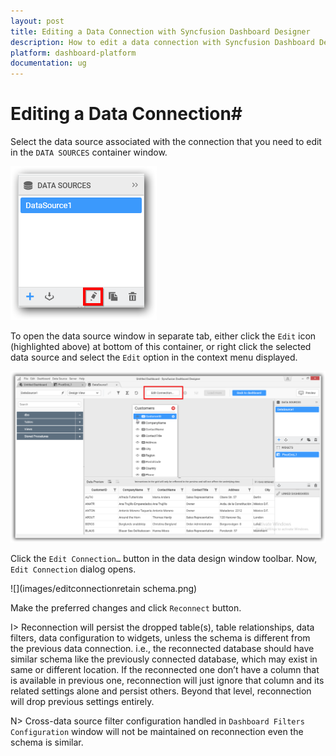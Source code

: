 ```yaml
---
layout: post
title: Editing a Data Connection with Syncfusion Dashboard Designer
description: How to edit a data connection with Syncfusion Dashboard Designer
platform: dashboard-platform
documentation: ug
---
```


# Editing a Data Connection#

Select the data source associated with the connection that you need to edit in the `DATA SOURCES` container window.

![](images/Editdatasourceforstatemaintenance.png)

To open the data source window in separate tab, either click the `Edit` icon (highlighted above) at bottom of this container, or right click the selected data source and select the `Edit` option in the context menu displayed.

![](images/Editconnectionforstatemaintenance.png)

Click the `Edit Connection…` button in the data design window toolbar. Now, `Edit Connection` dialog opens.

![](images/editconnectionretain schema.png)

Make the preferred changes and click `Reconnect` button.

I> Reconnection will persist the dropped table(s), table relationships, data filters, data configuration to widgets, unless the schema is different from the previous data connection. i.e., the reconnected database should have similar schema like the previously connected database, which may exist in same or different location. If the reconnected one don’t have a column that is available in previous one, reconnection will just ignore that column and its related settings alone and persist others. Beyond that level, reconnection will drop previous settings entirely.

N> Cross-data source filter configuration handled in `Dashboard Filters Configuration` window will not be maintained on reconnection even the schema is similar.
